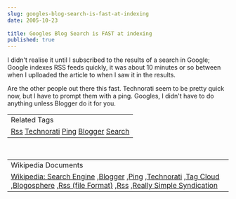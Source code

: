 ```yaml
---
slug: googles-blog-search-is-fast-at-indexing
date: 2005-10-23
 
title: Googles Blog Search is FAST at indexing
published: true
---
```

I didn't realise it until I subscribed to the results of a search in Google;  Google indexes RSS feeds quickly, it was about 10 minutes or so between when I uplloaded the article to when I saw it in the results.<p />Are the other people out there this fast.  Technorati seem to be pretty quick now, but I have to prompt them with a ping.  Googles, I didn't have to do anything unless Blogger do it for you.<p /><table class="TechnoratiHead TagHeader">
<tr><td>Related Tags</td></tr>
<tr class="Technorati"><td>
<a href="https://paul.kinlan.me/tags/Rss" class="Tag" rel="tag">Rss</a> <a href="https://paul.kinlan.me/tags/Technorati" class="Tag" rel="tag">Technorati</a> <a href="https://paul.kinlan.me/tags/Ping" class="Tag" rel="tag">Ping</a> <a href="https://paul.kinlan.me/tags/Blogger" class="Tag" rel="tag">Blogger</a> <a href="https://paul.kinlan.me/tags/Search" class="Tag" rel="tag">Search</a>
</td></tr>
</table><br /><table class="TechnoratiHead TagHeader">
<tr><td>Wikipedia Documents</td></tr>
<tr class="Technorati"><td>
<a href="http://en.wikipedia.org/wiki/Search_engine">Wikipedia: Search Engine</a> ,<a href="http://en.wikipedia.org/wiki/Blogger">Blogger</a> ,<a href="http://en.wikipedia.org/wiki/Ping">Ping</a> ,<a href="http://en.wikipedia.org/wiki/Technorati">Technorati</a> ,<a href="http://en.wikipedia.org/wiki/Tag_cloud">Tag Cloud</a> ,<a href="http://en.wikipedia.org/wiki/Blogosphere">Blogosphere</a> ,<a href="http://en.wikipedia.org/wiki/RSS_(protocol)">Rss (file Format)</a> ,<a href="http://en.wikipedia.org/wiki/RSS">Rss</a> ,<a href="http://en.wikipedia.org/wiki/Really_Simple_Syndication">Really Simple Syndication</a>
</td></tr>
</table>

